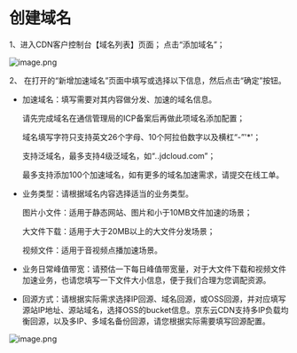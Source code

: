 # **创建域名**

 1、进入CDN客户控制台【域名列表】页面； 点击“添加域名”；           

![image.png](https://img1.jcloudcs.com/cms/b5b15af8-d4c9-4806-a050-e59c81ddbcf120180423142138.png)

2、 在打开的“新增加速域名”页面中填写或选择以下信息，然后点击“确定”按钮。

* 加速域名：填写需要对其内容做分发、加速的域名信息。

  请先完成域名在通信管理局的ICP备案后再做此项域名添加配置；

  域名填写字符只支持英文26个字母、10个阿拉伯数字以及横杠“-”'*'；

  支持泛域名，最多支持4级泛域名，如“*.*.jdcloud.com”；

  最多支持添加100个加速域名，如有更多的域名加速需求，请提交在线工单。

* 业务类型：请根据域名内容选择适当的业务类型。

  图片小文件：适用于静态网站、图片和小于10MB文件加速的场景；

  大文件下载：适用于大于20MB以上的大文件分发场景；

  视频文件：适用于音视频点播加速场景。

* 业务日常峰值带宽：请预估一下每日峰值带宽量，对于大文件下载和视频文件加速业务，也请您填写一下文件大小信息，便于我们合理为您调配资源。

* 回源方式：请根据实际需求选择IP回源、域名回源，或OSS回源，并对应填写源站IP地址、源站域名，选择OSS的bucket信息。京东云CDN支持多IP负载均衡回源，以及多IP、多域名备份回源，请您根据实际需要填写回源配置。

![image.png](https://img1.jcloudcs.com/cms/d1393737-6ebb-42fa-a89b-2bdfca2a4c5320180423142209.png)
